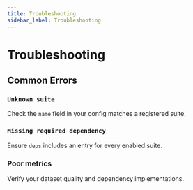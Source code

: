 ```yaml
---
title: Troubleshooting
sidebar_label: Troubleshooting
---
```


# Troubleshooting

## Common Errors

### `Unknown suite`
Check the `name` field in your config matches a registered suite.

### `Missing required dependency`
Ensure `deps` includes an entry for every enabled suite.

### Poor metrics
Verify your dataset quality and dependency implementations.
